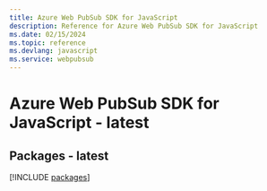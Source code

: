 ```yaml
---
title: Azure Web PubSub SDK for JavaScript
description: Reference for Azure Web PubSub SDK for JavaScript
ms.date: 02/15/2024
ms.topic: reference
ms.devlang: javascript
ms.service: webpubsub
---
```

# Azure Web PubSub SDK for JavaScript - latest
## Packages - latest
[!INCLUDE [packages](web-pubsub-index.md)]